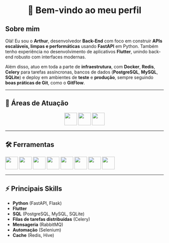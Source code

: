 <h1 align="center">👋 Bem-vindo ao meu perfil</h1>

## Sobre mim
Olá! Eu sou o **Arthur**, desenvolvedor **Back-End** com foco em construir **APIs escaláveis, limpas e performáticas** usando **FastAPI** em Python. Também tenho experiência no desenvolvimento de aplicativos **Flutter**, unindo back-end robusto com interfaces modernas.

Além disso, atuo em toda a parte de **infraestrutura**, com **Docker**, **Redis**, **Celery** para tarefas assíncronas, bancos de dados (**PostgreSQL**, **MySQL**, **SQLite**) e deploy em ambientes de **teste** e **produção**, sempre seguindo **boas práticas de Git**, como o **GitFlow**.

---

## 🚀 Áreas de Atuação

<div align="center">
  <img src="https://cdn.jsdelivr.net/gh/devicons/devicon@latest/icons/android/android-original.svg" width="40" height="40"/> 
  <img src="https://cdn.jsdelivr.net/gh/devicons/devicon@latest/icons/apple/apple-original.svg" width="40" height="40"/> 
  <img src="https://cdn.jsdelivr.net/gh/devicons/devicon@latest/icons/fastapi/fastapi-original.svg" width="40" height="40"/>
</div>

---

## 🛠️ Ferramentas

<img src="https://cdn.jsdelivr.net/gh/devicons/devicon@latest/icons/flutter/flutter-original.svg" width="40"/>    <img src="https://cdn.jsdelivr.net/gh/devicons/devicon@latest/icons/fastapi/fastapi-original-wordmark.svg" width="40"/>   <img src="https://cdn.jsdelivr.net/gh/devicons/devicon@latest/icons/docker/docker-original-wordmark.svg" width="40"/>    <img src="https://cdn.jsdelivr.net/gh/devicons/devicon@latest/icons/redis/redis-plain-wordmark.svg" width="40"/>  <img src="https://cdn.jsdelivr.net/gh/devicons/devicon@latest/icons/postgresql/postgresql-original.svg" width="40"/>   <img src="https://cdn.jsdelivr.net/gh/devicons/devicon@latest/icons/mysql/mysql-original-wordmark.svg" width="40"/> <img src="https://cdn.jsdelivr.net/gh/devicons/devicon@latest/icons/sqlite/sqlite-original-wordmark.svg" width="40"/>  <img src="https://cdn.jsdelivr.net/gh/devicons/devicon@latest/icons/html5/html5-original-wordmark.svg" width="40"/>

---

## ⚡ Principais Skills

- **Python** (FastAPI, Flask)
- **Flutter**
- **SQL** (PostgreSQL, MySQL, SQLite)
- **Filas de tarefas distribuídas** (Celery)
- **Mensageria** (RabbitMQ)
- **Automação** (Selenium)
- **Cache** (Redis, Hive)
